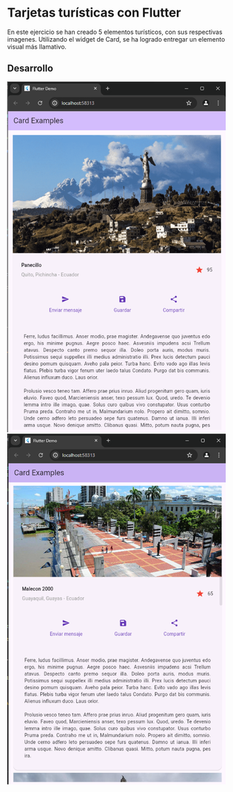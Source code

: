 # Tarjetas turísticas con Flutter
En este ejercicio se han creado 5 elementos turísticos, con sus respectivas imagenes. Utilizando el widget de Card, se ha logrado entregar un elemento visual más llamativo.
## Desarrollo
![](https://github.com/bryandelgado99/Turist-Card-Layout/blob/1749d811d8ac8855beaf9fcae8641f4d59691bea/images/resources/card-1.png)
![](https://github.com/bryandelgado99/Turist-Card-Layout/blob/1749d811d8ac8855beaf9fcae8641f4d59691bea/images/resources/card-2.png)
